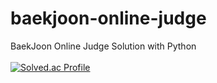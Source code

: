 # baekjoon-online-judge
BaekJoon Online Judge Solution with Python<br><br>
[![Solved.ac Profile](http://mazassumnida.wtf/api/v2/generate_badge?boj=cnjg)](https://solved.ac/cnjg)
